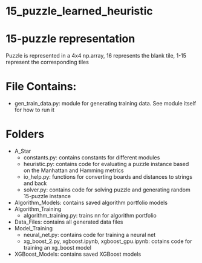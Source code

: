 # 15_puzzle_learned_heuristic

# 15-puzzle representation
Puzzle is represented in a 4x4 np.array, 16 represents the blank tile, 1-15 represent the corresponding tiles

# File Contains:
- gen_train_data.py: module for generating training data. See module itself for how to run it   

# Folders
- A_Star 
  - constants.py: contains constants for different modules 
  - heuristic.py: contains code for evaluating a puzzle instance based on the Manhattan and Hamming metrics  
  - io_help.py: functions for converting boards and distances to strings and back 
  - solver.py: contains code for solving puzzle and generating random 15-puzzle instance  
- Algorithm_Models: contains saved algorithm portfolio models 
- Algorithm_Training
  - algorithm_training.py: trains nn for algorithm portfolio 
- Data_Files: contains all generated data files 
- Model_Training
  - neural_net.py: contains code for training a neural net
  - xg_boost_2.py, xgboost.ipynb, xgboost_gpu.ipynb: cotains code for training an xg_boost model
- XGBoost_Models: contains saved XGBoost models 
  
